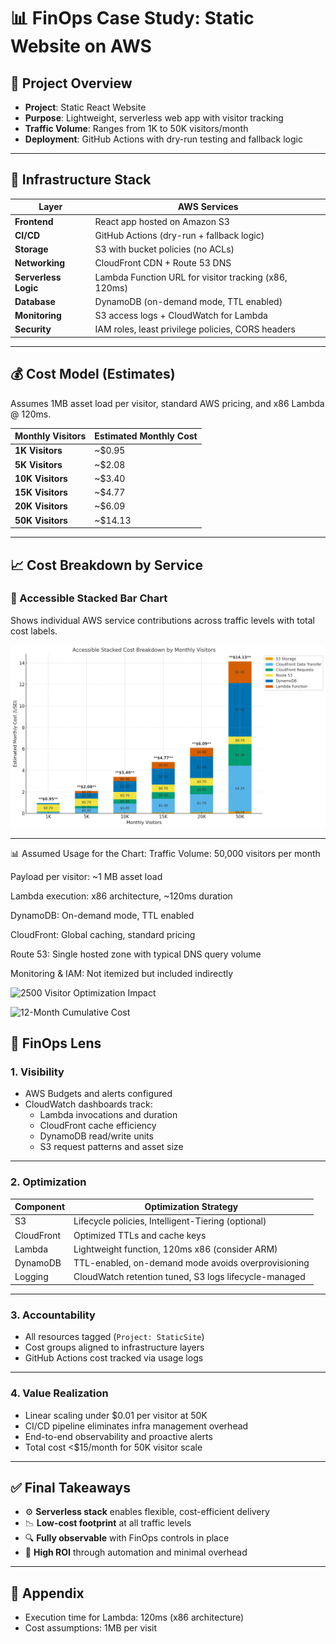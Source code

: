 # 📊 FinOps Case Study: Static Website on AWS

## 📌 Project Overview

- **Project**: Static React Website
- **Purpose**: Lightweight, serverless web app with visitor tracking
- **Traffic Volume**: Ranges from 1K to 50K visitors/month
- **Deployment**: GitHub Actions with dry-run testing and fallback logic

---

## 🧱 Infrastructure Stack

| Layer              | AWS Services                                                       |
|--------------------|---------------------------------------------------------------------|
| **Frontend**        | React app hosted on Amazon S3                                       |
| **CI/CD**           | GitHub Actions (dry-run + fallback logic)                           |
| **Storage**         | S3 with bucket policies (no ACLs)                                    |
| **Networking**      | CloudFront CDN + Route 53 DNS                                       |
| **Serverless Logic**| Lambda Function URL for visitor tracking (x86, 120ms)               |
| **Database**        | DynamoDB (on-demand mode, TTL enabled)                              |
| **Monitoring**      | S3 access logs + CloudWatch for Lambda                              |
| **Security**        | IAM roles, least privilege policies, CORS headers                   |

---

## 💰 Cost Model (Estimates)

Assumes 1MB asset load per visitor, standard AWS pricing, and x86 Lambda @ 120ms.

| Monthly Visitors   | Estimated Monthly Cost |
|--------------------|------------------------|
| **1K Visitors**     | ~$0.95                 |
| **5K Visitors**     | ~$2.08                 |
| **10K Visitors**    | ~$3.40                 |
| **15K Visitors**    | ~$4.77                 |
| **20K Visitors**    | ~$6.09                 |
| **50K Visitors**    | ~$14.13                |

---

## 📈 Cost Breakdown by Service

### 🧱 Accessible Stacked Bar Chart

Shows individual AWS service contributions across traffic levels with total cost labels.

![Accessible Cost Breakdown](./finops_stacked_cost_chart_accessible.png)

---

📊 Assumed Usage for the Chart:
Traffic Volume: 50,000 visitors per month

Payload per visitor: ~1 MB asset load

Lambda execution: x86 architecture, ~120ms duration

DynamoDB: On-demand mode, TTL enabled

CloudFront: Global caching, standard pricing

Route 53: Single hosted zone with typical DNS query volume

Monitoring & IAM: Not itemized but included indirectly

![2500 Visitor Optimization Impact](./cost_optimization_impact_2500visitors.png)

![12-Month Cumulative Cost](./cost_optimization_cumulative_12mo.png)


## 🔎 FinOps Lens

### 1. **Visibility**

- AWS Budgets and alerts configured
- CloudWatch dashboards track:
  - Lambda invocations and duration
  - CloudFront cache efficiency
  - DynamoDB read/write units
  - S3 request patterns and asset size

---

### 2. **Optimization**

| Component   | Optimization Strategy                                      |
|-------------|------------------------------------------------------------|
| S3          | Lifecycle policies, Intelligent-Tiering (optional)         |
| CloudFront  | Optimized TTLs and cache keys                              |
| Lambda      | Lightweight function, 120ms x86 (consider ARM)             |
| DynamoDB    | TTL-enabled, on-demand mode avoids overprovisioning        |
| Logging     | CloudWatch retention tuned, S3 logs lifecycle-managed      |

---

### 3. **Accountability**

- All resources tagged (`Project: StaticSite`)
- Cost groups aligned to infrastructure layers
- GitHub Actions cost tracked via usage logs

---

### 4. **Value Realization**

- Linear scaling under $0.01 per visitor at 50K
- CI/CD pipeline eliminates infra management overhead
- End-to-end observability and proactive alerts
- Total cost <$15/month for 50K visitor scale

---

## ✅ Final Takeaways

- ⚙️ **Serverless stack** enables flexible, cost-efficient delivery
- 📉 **Low-cost footprint** at all traffic levels
- 🔍 **Fully observable** with FinOps controls in place
- 🚀 **High ROI** through automation and minimal overhead

---

## 📎 Appendix

- Execution time for Lambda: 120ms (x86 architecture)
- Cost assumptions: 1MB per visit
